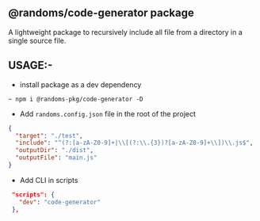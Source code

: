 ## @randoms/code-generator package

A lightweight package to recursively include all file from a directory in a single source file.

## USAGE:-

- install package as a dev dependency 
```command
~ npm i @randoms-pkg/code-generator -D
```

- Add ```randoms.config.json``` file in the root of the project

```json
{
  "target": "./test",
  "include": "^(?:[a-zA-Z0-9]+|\\[(?:\\.{3})?[a-zA-Z0-9]+\\])\\.js$",
  "outputDir": "./dist",
  "outputFile": "main.js"
}
```

- Add CLI in scripts
```JSON
 "scripts": {
   "dev": "code-generator"
 },
```

###
